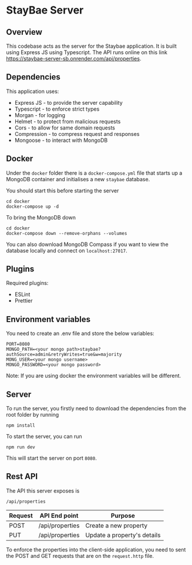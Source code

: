 # StayBae Server

## Overview

This codebase acts as the server for the Staybae application. It is built using Express JS using Typescript. The API runs online on this link https://staybae-server-sb.onrender.com/api/properties.

## Dependencies

This application uses:

- Express JS - to provide the server capability
- Typescript - to enforce strict types
- Morgan - for logging
- Helmet - to protect from malicious requests
- Cors - to allow for same domain requests
- Compression - to compress request and responses
- Mongoose - to interact with MongoDB

## Docker

Under the `docker` folder there is a `docker-compose.yml` file that starts up a MongoDB container and initialises a new `staybae` database.

You should start this before starting the server

```
cd docker
docker-compose up -d
```

To bring the MongoDB down

```
cd docker
docker-compose down --remove-orphans --volumes
```

You can also download MongoDB Compass if you want to view the database locally and connect on `localhost:27017`.

## Plugins

Required plugins:

- ESLint
- Prettier

## Environment variables

You need to create an .env file and store the below variables:

```
PORT=8080
MONGO_PATH=<your mongo path>staybae?authSource=admin&retryWrites=true&w=majority
MONG_USER=<your mongo username>
MONGO_PASSWORD=<your mongo password>
```
Note: If you are using docker the environment variables will be different.

## Server

To run the server, you firstly need to download the dependencies from the root folder by running

```
npm install
```

To start the server, you can run

```
npm run dev
```

This will start the server on port `8080`. 

## Rest API

The API this server exposes is

```
/api/properties
```

| Request | API End point | Purpose |
| --- | --- | --- |
| POST | /api/properties | Create a new property |
| PUT | /api/properties | Update a property's details |

To enforce the properties into the client-side application, you need to sent the POST and GET requests that are on the `request.http` file.

